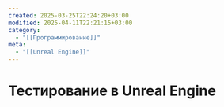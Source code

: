```yaml
---
created: 2025-03-25T22:24:20+03:00
modified: 2025-04-11T22:21:15+03:00
category:
  - "[[Программирование]]"
meta:
  - "[[Unreal Engine]]"
---
```


# Тестирование в Unreal Engine